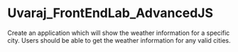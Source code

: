 # Uvaraj_FrontEndLab_AdvancedJS

Create an application which will show the weather information for a specific city.
Users should be able to get the weather information for any valid cities.
